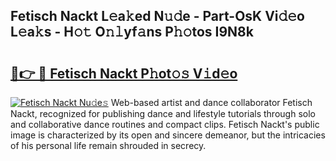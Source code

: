 ## Fetisch Nackt L𝚎a𝚔ed N𝚞𝚍e - Part-OsK Vi𝚍𝚎o L𝚎a𝚔s - H𝚘𝚝 O𝚗𝚕yf𝚊ns P𝚑𝚘tos I9N8k

# <h2><a href="http://kfen316.oniu.top/?m=Fetisch+Nackt">🔗👉 🔴 Fetisch Nackt P𝚑ot𝚘𝚜 V𝚒d𝚎o</a></h2>

[![Fetisch Nackt Nu𝚍e𝚜](https://i.imgur.com/0qMVB7G.gif)](http://kfen316.oniu.top/?m=Fetisch+Nackt)
Web-based artist and dance collaborator Fetisch Nackt, recognized for publishing dance and lifestyle tutorials through solo and collaborative dance routines and compact clips. Fetisch Nackt's public image is characterized by its open and sincere demeanor, but the intricacies of his personal life remain shrouded in secrecy.  
